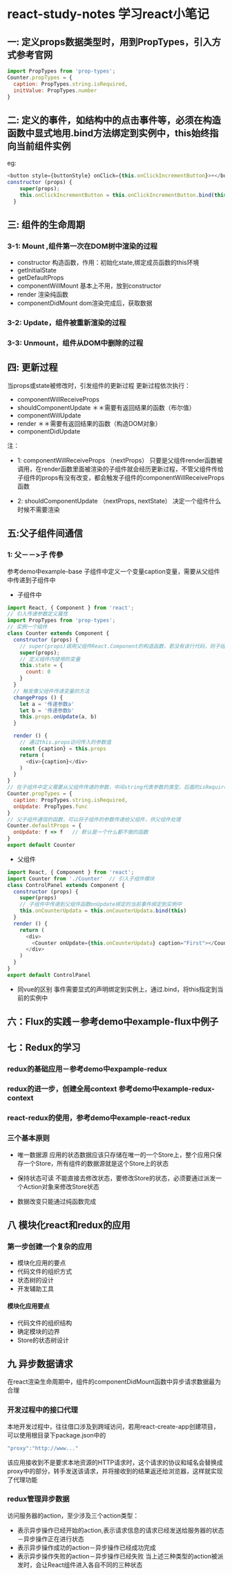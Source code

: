 # react-study-notes 学习react小笔记
## 一: 定义props数据类型时，用到PropTypes，引入方式参考官网
```js
import PropTypes from 'prop-types';
Counter.propTypes = {
  caption: PropTypes.string.isRequired,
  initValue: PropTypes.number
}
```
## 二: 定义的事件，如结构中的点击事件等，必须在构造函数中显式地用.bind方法绑定到实例中，this始终指向当前组件实例
eg:
```js
<button style={buttonStyle} onClick={this.onClickIncrementButton}>+</button>
constructor (props) {
    super(props);
    this.onClickIncrementButton = this.onClickIncrementButton.bind(this);
  }
```
## 三: 组件的生命周期
### 3-1: Mount ,组件第一次在DOM树中渲染的过程
* constructor 构造函数，作用：初始化state,绑定成员函数的this环境
* getInitialState
* getDefaultProps
* componentWillMount 基本上不用，放到constructor
* render  渲染纯函数
* componentDidMount   dom渲染完成后，获取数据
### 3-2: Update，组件被重新渲染的过程
### 3-3: Unmount，组件从DOM中删除的过程

## 四: 更新过程
当props或state被修改时，引发组件的更新过程
更新过程依次执行：
* componentWillReceiveProps
* shouldComponentUpdate  ＊＊需要有返回结果的函数（布尔值）
* componentWillUpdate
* render  ＊＊需要有返回结果的函数（构造DOM对象）
* componentDidUpdate

注：
* 1: componentWillReceiveProps  （nextProps）
只要是父组件render函数被调用，在render函数里面被渲染的子组件就会经历更新过程，不管父组件传给子组件的props有没有改变，都会触发子组件的componentWillReceiveProps函数

* 2: shouldComponentUpdate （nextProps, nextState）
决定一个组件什么时候不需要渲染

## 五:父子组件间通信
### 1: 父－－>子 传參
参考demo中example-base
子组件中定义一个变量caption变量，需要从父组件中传递到子组件中
* 子组件中
```js
import React, { Component } from 'react';
// 引入传递参数定义属性
import PropTypes from 'prop-types';
// 实例一个组件
class Counter extends Component {
  constructor (props) {
    // super(props)调用父组件React.Component的构造函数，若没有该行代码，则子组件实例后，无法通过this.props访问到父组件传递的props值
    super(props);
    // 定义组件内使用的变量
    this.state = {
      count: 0
    }
  }
  // 触发像父组件传递变量的方法
  changeProps () {
    let a = '传递参数a'
    let b = '传递参数b'
    this.props.onUpdate(a, b)
  }

  render () {
    // 通过this.props访问传入的参数值
    const {caption} = this.props
    return (
      <div>{caption}</div>
    )
  }
}
// 在子组件中定义需要从父组件传递的参数，中间string代表参数的类型，后面的isRequired定义是必须传递参数
Counter.propTypes = {
  caption: PropTypes.string.isRequired,
  onUpdate: PropTypes.func
}
// 父子组件通信的函数，可以将子组件的参数传递给父组件，供父组件处理
Counter.defaultProps = {
  onUpdate: f => f   // 默认是一个什么都不做的函数
}
export default Counter
```
* 父组件
```js
import React, { Component } from 'react';
import Counter from './Counter'  // 引入子组件模块
class ControlPanel extends Component {
  constructor (props) {
    super(props)
    // 子组件中传递到父组件函数onUpdate绑定的当前事件绑定到实例中
    this.onCounterUpdata = this.onCounterUpdata.bind(this)
  }
  render () {
    return (
      <div>
        <Counter onUpdate={this.onCounterUpdata} caption="First"></Counter>
      </div>
    )
  }
}
export default ControlPanel
```
* 同vue的区别
事件需要显式的声明绑定到实例上，通过.bind，将this指定到当前的实例中
## 六：Flux的实践－参考demo中example-flux中例子
## 七：Redux的学习
### redux的基础应用－参考demo中expample-redux
### redux的进一步，创建全局context 参考demo中example-redux-context
### react-redux的使用，参考demo中example-react-redux
### 三个基本原则
* 唯一数据源
应用的状态数据应该只存储在唯一的一个Store上，整个应用只保存一个Store，所有组件的数据源就是这个Store上的状态

* 保持状态可读
不能直接去修改状态，要修改Store的状态，必须要通过派发一个Action对象来修改Store状态

* 数据改变只能通过纯函数完成
## 八 模块化react和redux的应用
### 第一步创建一个复杂的应用
* 模块化应用的要点
* 代码文件的组织方式
* 状态树的设计
* 开发辅助工具
#### 模块化应用要点
* 代码文件的组织结构
* 确定模块的边界
* Store的状态树设计
## 九 异步数据请求
在react渲染生命周期中，组件的componentDidMount函数中异步请求数据最为合理
### 开发过程中的接口代理
本地开发过程中，往往借口涉及到跨域访问，若用react-create-app创建项目，可以使用根目录下package.json中的
```js
"proxy":"http://www..." 
```
该应用接收到不是要求本地资源的HTTP请求时，这个请求的协议和域名会替换成proxy中的部分，转手发送该请求，并将接收到的结果返还给浏览器，这样就实现了代理功能
### redux管理异步数据
访问服务器的action，至少涉及三个action类型：
* 表示异步操作已经开始的action,表示请求信息的请求已经发送给服务器的状态－异步操作正在进行状态
* 表示异步操作成功的action－异步操作已经成功完成
* 表示异步操作失败的action－异步操作已经失败
当上述三种类型的action被派发时，会让React组件进入各自不同的三种状态